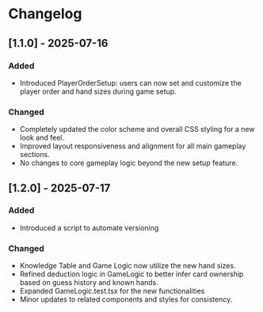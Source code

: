 # Changelog

## [1.1.0] - 2025-07-16
### Added
- Introduced PlayerOrderSetup: users can now set and customize the player order and hand sizes during game setup.

### Changed
- Completely updated the color scheme and overall CSS styling for a new look and feel.
- Improved layout responsiveness and alignment for all main gameplay sections.
- No changes to core gameplay logic beyond the new setup feature. 

## [1.2.0] - 2025-07-17
### Added
- Introduced a script to automate versioning

### Changed
- Knowledge Table and Game Logic now utilize the new hand sizes.
- Refined deduction logic in GameLogic to better infer card ownership based on guess history and known hands.
- Expanded GameLogic.test.tsx for the new functionalities
- Minor updates to related components and styles for consistency.